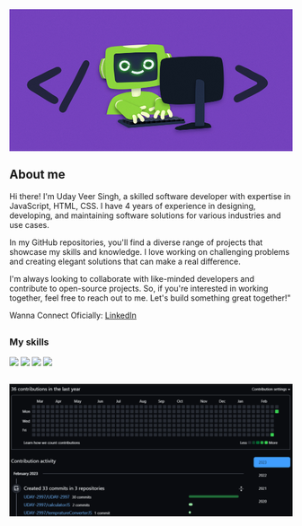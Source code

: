 
<a href="https://www.linkedin.com/in/uday-veer-singh-8793b8249/">
  <img align="center" src="2.png" alt="robo" />
</a>


## About me

Hi there! I'm Uday Veer Singh, a skilled software developer with expertise in JavaScript, HTML, CSS. I have 4 years of experience in designing, developing, and maintaining software solutions for various industries and use cases.

In my GitHub repositories, you'll find a diverse range of projects that showcase my skills and knowledge. I love working on challenging problems and creating elegant solutions that can make a real difference.

I'm always looking to collaborate with like-minded developers and contribute to open-source projects. So, if you're interested in working together, feel free to reach out to me. Let's build something great together!"


Wanna Connect Oficially: <a href="https://www.linkedin.com/in/uday-veer-singh-8793b8249/" target="_blank">LinkedIn</a> 

##

### My skills

![](https://img.shields.io/badge/web-html-informational?style=for-the-badge&logo=html5&logoColor=white&color=7543be)
![](https://img.shields.io/badge/web-css-informational?style=for-the-badge&logo=css3&logoColor=white&color=7543be)
![](https://img.shields.io/badge/code-javascript-informational?style=for-the-badge&logo=javascript&logoColor=white&color=7543be)
![](https://img.shields.io/badge/db-mysql-informational?style=for-the-badge&logo=mysql&logoColor=white&color=7543be)

##

<a href="https://www.linkedin.com/in/uday-veer-singh-8793b8249/">
  <img align="center" src="46.png" alt="chip" />
</a>
